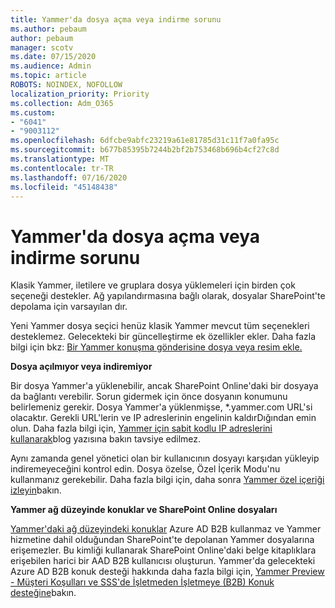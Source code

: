 ```yaml
---
title: Yammer'da dosya açma veya indirme sorunu
ms.author: pebaum
author: pebaum
manager: scotv
ms.date: 07/15/2020
ms.audience: Admin
ms.topic: article
ROBOTS: NOINDEX, NOFOLLOW
localization_priority: Priority
ms.collection: Adm_O365
ms.custom:
- "6041"
- "9003112"
ms.openlocfilehash: 6dfcbe9abfc23219a61e81785d31c11f7a0fa95c
ms.sourcegitcommit: b677b85395b7244b2bf2b753468b696b4cf27c8d
ms.translationtype: MT
ms.contentlocale: tr-TR
ms.lasthandoff: 07/16/2020
ms.locfileid: "45148438"
---
```

# <a name="issue-opening-or-downloading-files-in-yammer"></a>Yammer'da dosya açma veya indirme sorunu

Klasik Yammer, iletilere ve gruplara dosya yüklemeleri için birden çok seçeneği destekler. Ağ yapılandırmasına bağlı olarak, dosyalar SharePoint'te depolama için varsayılan dır.

Yeni Yammer dosya seçici henüz klasik Yammer mevcut tüm seçenekleri desteklemez. Gelecekteki bir güncelleştirme ek özellikler ekler. Daha fazla bilgi için bkz: [Bir Yammer konuşma gönderisine dosya veya resim ekle.](https://support.microsoft.com/office/attach-a-file-or-image-to-a-yammer-conversation-post-8d2d17f7-8f37-4535-961e-518d751be7e8)

**Dosya açılmıyor veya indiremiyor**  

Bir dosya Yammer'a yüklenebilir, ancak SharePoint Online'daki bir dosyaya da bağlantı verebilir. Sorun gidermek için önce dosyanın konumunu belirlemeniz gerekir. Dosya Yammer'a yüklenmişse, *.yammer.com URL'si olacaktır. Gerekli URL'lerin ve IP adreslerinin engelinin kaldırDığından emin olun. Daha fazla bilgi için, [Yammer için sabit kodlu IP adreslerini kullanarak](https://techcommunity.microsoft.com/t5/yammer-blog/using-hard-coded-ip-addresses-for-yammer-is-not-recommended/ba-p/276592)blog yazısına bakın tavsiye edilmez.

Aynı zamanda genel yönetici olan bir kullanıcının dosyayı karşıdan yükleyip indiremeyeceğini kontrol edin. Dosya özelse, Özel İçerik Modu'nu kullanmanız gerekebilir. Daha fazla bilgi için, daha sonra [Yammer özel içeriği izleyin](https://docs.microsoft.com/yammer/manage-security-and-compliance/monitor-private-content)bakın.  

**Yammer ağ düzeyinde konuklar ve SharePoint Online dosyaları**  

[Yammer'daki ağ düzeyindeki konuklar](https://docs.microsoft.com/yammer/manage-yammer-users/add-block-or-remove-users#invite-guests) Azure AD B2B kullanmaz ve Yammer hizmetine dahil olduğundan SharePoint'te depolanan Yammer dosyalarına erişemezler. Bu kimliği kullanarak SharePoint Online'daki belge kitaplıklara erişebilen harici bir AAD B2B kullanıcısı oluşturun. Yammer'da gelecekteki Azure AD B2B konuk desteği hakkında daha fazla bilgi için, [Yammer Preview - Müşteri Koşulları ve SSS'de İşletmeden İşletmeye (B2B) Konuk desteğine](https://docs.microsoft.com/yammer/get-started-with-yammer/azure-ad-b2b-guests-yammer)bakın.